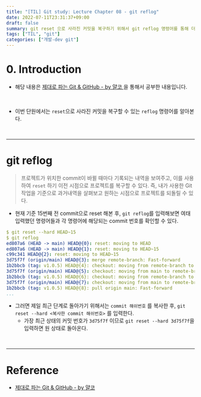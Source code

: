 ```yaml
---
title: "[TIL] Git study: Lecture Chapter 08 - git reflog"
date: 2022-07-11T23:31:37+09:00
draft: false
summary: git reset 으로 사라진 커밋을 복구하기 위해서 git reflog 명령어를 통해 더 자세한 commit 번호를 확인 후, git reset --hard 명령어를 통해서 사라진 커밋을 복구해본다.
tags: ["TIL", "git"]
categories: ["개발-dev git"]
---
```


# 0. Introduction

- 해당 내용은 [제대로 파는 Git & GitHub - by 얄코 ](https://www.inflearn.com/course/%EC%A0%9C%EB%8C%80%EB%A1%9C-%ED%8C%8C%EB%8A%94-%EA%B9%83/dashboard)을 통해서 공부한 내용입니다.

<br>

- 이번 단원에서는 `reset`으로 사라진 커밋을 복구할 수 있는 `reflog` 명령어를 알아본다.

<br>

---

# git reflog

> 프로젝트가 위치한 commit이 바뀔 때마다 기록되는 내역을 보여주고, 이를 사용하여 `reset` 하기 이전 시점으로 프로젝트를 복구할 수 있다. 즉, 내가 사용한 Git 작업을 기준으로 과거내역을 살펴보고 원하는 시점으로 프로젝트를 되돌릴 수 있다.

- 현재 기준 15번째 전 commit으로 reset 해본 후, `git reflog`를 입력해보면 여태 입력했던 명령어들과 각 명령어에 해당되는 commit 번호를 확인할 수 있다.

```yml
$ git reset --hard HEAD~15
$ git reflog
ed807a6 (HEAD -> main) HEAD@{0}: reset: moving to HEAD
ed807a6 (HEAD -> main) HEAD@{1}: reset: moving to HEAD~15
c99c341 HEAD@{2}: reset: moving to HEAD~15
3d75f7f (origin/main) HEAD@{3}: merge remote-branch: Fast-forward
1b2bbcb (tag: v1.0.5) HEAD@{4}: checkout: moving from remote-branch to main
3d75f7f (origin/main) HEAD@{5}: checkout: moving from main to remote-branch
1b2bbcb (tag: v1.0.5) HEAD@{6}: checkout: moving from remote-branch to main
3d75f7f (origin/main) HEAD@{7}: checkout: moving from main to remote-branch
1b2bbcb (tag: v1.0.5) HEAD@{8}: pull origin main: Fast-forward
...
```

- 그러면 제일 최근 단계로 돌아가기 위해서는 `commit 해쉬번호`
  를 복사한 후, `git reset --hard <복사한 commit 해쉬번호>` 를 입력한다.
  - 가장 최근 상태의 커밋 번호가 `3d75f7f` 이므로 `git reset --hard 3d75f7f`을 입력하면 원 상태로 돌아온다.

<br>

---

# Reference

- [제대로 파는 Git & GitHub - by 얄코](https://www.inflearn.com/course/%EC%A0%9C%EB%8C%80%EB%A1%9C-%ED%8C%8C%EB%8A%94-%EA%B9%83/dashboard)

